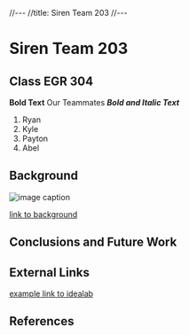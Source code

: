 //---
//title: Siren Team 203
//---

# Siren Team 203

## Class EGR 304 

**Bold Text**
Our Teammates
**_Bold and Italic Text_**

1. Ryan
1. Kyle
1. Payton
1. Abel




## Background

![image caption](https://idealab.asu.edu/assets/images/research/jumper1.png)

[link to background](/background)


## Conclusions and Future Work

## External Links

[example link to idealab](https://idealab.asu.edu)


## References
